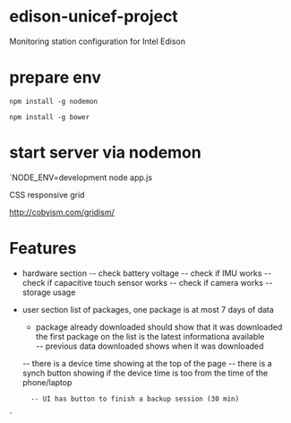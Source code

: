 # edison-unicef-project
Monitoring station configuration for Intel Edison

# prepare env

`npm install -g nodemon`

`npm install -g bower`



# start server via nodemon

`NODE_ENV=development node app.js


CSS responsive grid

http://cobyism.com/gridism/


# Features 

- hardware section
     -- check battery voltage
     -- check if IMU works
     -- check if capacitive touch sensor works
     -- check if camera works
     -- storage usage 
     

- user section
	list of packages, one package is at most 7 days of data
	- package already downloaded should show that it was downloaded
	the first package on the list is the latest informationa available     
     -- previous data downloaded shows when it was downloaded
     
     -- there is a device time showing at the top of the page
     	-- there is a synch button showing if the device time  is too from the time of the phone/laptop
     	
     	-- UI has button to finish a backup session (30 min)


`
